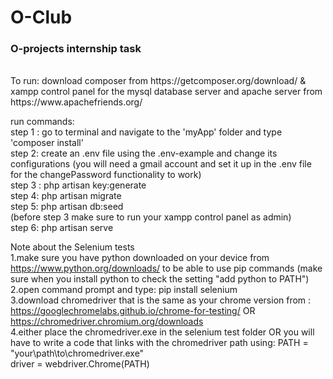 # O-Club
<h3> O-projects internship task </h1> <br>
To run: download composer from https://getcomposer.org/download/ & xampp control panel for the mysql database server and apache server from https://www.apachefriends.org/
<br>

run commands: <br>
step 1 : go to terminal and navigate to the 'myApp' folder and type 'composer install'
<br>
step 2: create an .env file using the .env-example and change its configurations (you will need a gmail account and set it up in the .env file for the changePassword functionality to work) <br>
step 3 : php artisan key:generate
<br>
step 4: php artisan migrate
<br>
step 5: php artisan db:seed
<br>
(before step 3 make sure to run your xampp control panel as admin) <br>
step 6: php artisan serve
<br>


Note about the Selenium tests
<br>
1.make sure you have python downloaded on your device from https://www.python.org/downloads/ to be able to use pip commands (make sure when you install python to check the setting "add python to PATH")<br>
2.open command prompt and type: pip install selenium <br>
3.download chromedriver that is the same as your chrome version from : https://googlechromelabs.github.io/chrome-for-testing/ OR https://chromedriver.chromium.org/downloads <br>
4.either place the chromedriver.exe in the selenium test folder OR you will have to write a code that links with the chromedriver path using: 
PATH = "your\path\to\chromedriver.exe"
<br>
driver = webdriver.Chrome(PATH)
